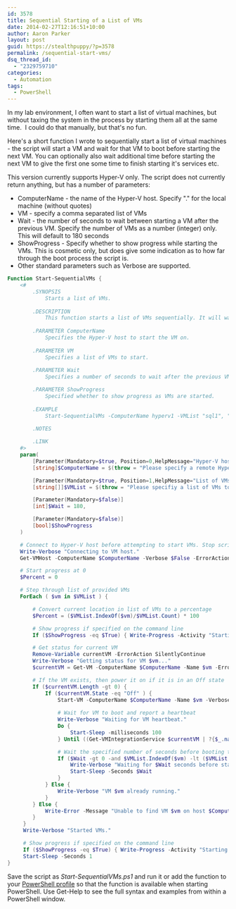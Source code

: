 ```yaml
---
id: 3578
title: Sequential Starting of a List of VMs
date: 2014-02-27T12:16:51+10:00
author: Aaron Parker
layout: post
guid: https://stealthpuppy/?p=3578
permalink: /sequential-start-vms/
dsq_thread_id:
  - "2329759710"
categories:
  - Automation
tags:
  - PowerShell
---
```

In my lab environment, I often want to start a list of virtual machines, but without taxing the system in the process by starting them all at the same time.  I could do that manually, but that's no fun.

Here's a short function I wrote to sequentially start a list of virtual machines - the script will start a VM and wait for that VM to boot before starting the next VM. You can optionally also wait additional time before starting the next VM to give the first one some time to finish starting it's services etc.

This version currently supports Hyper-V only. The script does not currently return anything, but has a number of parameters:

  * ComputerName - the name of the Hyper-V host. Specify "." for the local machine (without quotes)
  * VM - specify a comma separated list of VMs
  * Wait - the number of seconds to wait between starting a VM after the previous VM. Specify the number of VMs as a number (integer) only. This will default to 180 seconds
  * ShowProgress - Specify whether to show progress while starting the VMs. This is cosmetic only, but does give some indication as to how far through the boot process the script is.
  * Other standard parameters such as Verbose are supported.

```powershell
Function Start-SequentialVMs {
    <#
        .SYNOPSIS
            Starts a list of VMs.
 
        .DESCRIPTION
            This function starts a list of VMs sequentially. It will wait until a VM is booted, optionally pause for a number of seconds, before starting the next VM.
 
        .PARAMETER ComputerName
            Specifies the Hyper-V host to start the VM on.
 
        .PARAMETER VM
            Specifies a list of VMs to start.
 
        .PARAMETER Wait
            Specifies a number of seconds to wait after the previous VM has booted successfully. Defaults to 180 seconds.

        .PARAMETER ShowProgress
            Specified whether to show progress as VMs are started.
 
        .EXAMPLE
            Start-SequentialVMs -ComputerName hyperv1 -VMList "sql1", "pvs1", "xd71" -Wait 20

        .NOTES
 
        .LINK 
    #>
    param(
        [Parameter(Mandatory=$true, Position=0,HelpMessage="Hyper-V host.")]
        [string]$ComputerName = $(throw = "Please specify a remote Hyper-V host to start VMs on."),

        [Parameter(Mandatory=$true, Position=1,HelpMessage="List of VMs to start.")]
        [string[]]$VMList = $(throw = "Please specifiy a list of VMs to start"),

        [Parameter(Mandatory=$false)]
        [int]$Wait = 180,

        [Parameter(Mandatory=$false)]
        [bool]$ShowProgress
    )

    # Connect to Hyper-V host before attempting to start VMs. Stop script if unable to connect
    Write-Verbose "Connecting to VM host."
    Get-VMHost -ComputerName $ComputerName -Verbose $False -ErrorAction Stop

    # Start progress at 0
    $Percent = 0

    # Step through list of provided VMs
    ForEach ( $vm in $VMList ) {

        # Convert current location in list of VMs to a percentage
        $Percent = ($VMList.IndexOf($vm)/$VMList.Count) * 100

        # Show progress if specified on the command line
        If ($ShowProgress -eq $True) { Write-Progress -Activity "Starting VMs." -Status "Starting VM $vm." -PercentComplete $Percent }

        # Get status for current VM
        Remove-Variable currentVM -ErrorAction SilentlyContinue
        Write-Verbose "Getting status for VM $vm..."
        $currentVM = Get-VM -ComputerName $ComputerName -Name $vm -ErrorAction SilentlyContinue

        # If the VM exists, then power it on if it is in an Off state
        If ($currentVM.Length -gt 0) {
            If ($currentVM.State -eq "Off" ) {
                Start-VM -ComputerName $ComputerName -Name $vm -Verbose
                
                # Wait for VM to boot and report a heartbeat
                Write-Verbose "Waiting for VM heartbeat."
                Do {
                    Start-Sleep -milliseconds 100
                } Until ((Get-VMIntegrationService $currentVM | ?{$_.name -eq "Heartbeat"}).PrimaryStatusDescription -eq "OK")

                # Wait the specified number of seconds before booting the next VM, unless this is the last VM in the list
                If ($Wait -gt 0 -and $VMList.IndexOf($vm) -lt ($VMList.Count-1)) {
                    Write-Verbose "Waiting for $Wait seconds before starting next VM."
                    Start-Sleep -Seconds $Wait
                }
            } Else {
                Write-Verbose "VM $vm already running."
            }
        } Else {
            Write-Error -Message "Unable to find VM $vm on host $ComputerName." -Category ObjectNotFound
        }
     }
     Write-Verbose "Started VMs."

     # Show progress if specified on the command line
     If ($ShowProgress -eq $True) { Write-Progress -Activity "Starting VMs." -Status "Started all VMs." -PercentComplete 100 }
     Start-Sleep -Seconds 1
}
```

Save the script as _Start-SequentialVMs.ps1_ and run it or add the function to your [PowerShell profile](http://technet.microsoft.com/en-us/library/ee692764.aspx) so that the function is available when starting PowerShell. Use Get-Help to see the full syntax and examples from within a PowerShell window.
